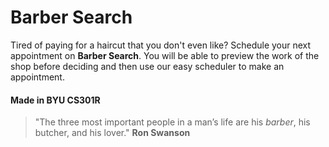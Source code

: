# Barber Search
Tired of paying for a haircut that you don't even like? Schedule your next appointment on **Barber Search**. You will be able to preview the work of the shop before deciding and then use our easy scheduler to make an appointment. 

#### Made in BYU CS301R

> "The three most important people 
> in a man’s life are his *barber*, his butcher, and his lover." **Ron Swanson**


